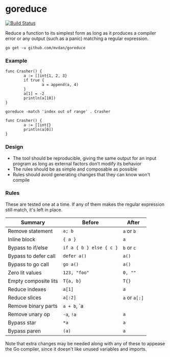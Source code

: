 # goreduce

[![Build Status](https://travis-ci.org/mvdan/goreduce.svg?branch=master)](https://travis-ci.org/mvdan/goreduce)

Reduce a function to its simplest form as long as it produces a compiler
error or any output (such as a panic) matching a regular expression.

	go get -u github.com/mvdan/goreduce

### Example

```
func Crasher() {
        a := []int{1, 2, 3}
        if true {
                a = append(a, 4)
        }
        a[1] = -2
        println(a[10])
}
```

	goreduce -match 'index out of range' . Crasher

```
func Crasher() {
        a := []int{}
        println(a[0])
}
```

### Design

* The tool should be reproducible, giving the same output for an input
  program as long as external factors don't modify its behavior
* The rules should be as simple and composable as possible
* Rules should avoid generating changes that they can know won't compile

### Rules

These are tested one at a time. If any of them makes the regular
expression still match, it's left in place.

| Summary              | Before                  | After         |
| -------------------- | ----------------------- | ------------- |
| Remove statement     | `a; b`                  | `a` or `b`    |
| Inline block         | `{ a }`                 | `a`           |
| Bypass to if/else    | `if a { b } else { c }` | `b` or `c`    |
| Bypass to defer call | `defer a()`             | `a()`         |
| Bypass to go call    | `go a()`                | `a()`         |
| Zero lit values      | `123, "foo"`            | `0, ""`       |
| Empty composite lits | `T{a, b}`               | `T{}`         |
| Reduce indexes       | `a[1]`                  | `a`           |
| Reduce slices        | `a[:2]`                 | `a` or `a[:]` |
| Remove binary parts  | `a + b`, `a || b`       | `a` or `b`    |
| Remove unary op      | `-a`, `!a`              | `a`           |
| Bypass star          | `*a`                    | `a`           |
| Bypass paren         | `(a)`                   | `a`           |

Note that extra changes may be needed along with any of these to appease
the Go compiler, since it doesn't like unused variables and imports.
